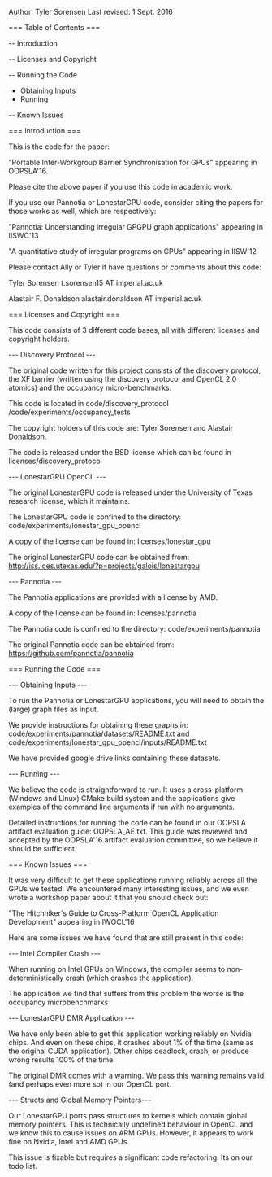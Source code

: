 Author: Tyler Sorensen
Last revised: 1 Sept. 2016

=== Table of Contents ===

-- Introduction

-- Licenses and Copyright

-- Running the Code
   - Obtaining Inputs
   - Running

-- Known Issues

=== Introduction ===

This is the code for the paper:

"Portable Inter-Workgroup Barrier Synchronisation for GPUs" appearing
in OOPSLA'16.

Please cite the above paper if you use this code in academic work.

If you use our Pannotia or LonestarGPU code, consider citing the papers
for those works as well, which are respectively:

"Pannotia: Understanding irregular GPGPU graph applications"
appearing in IISWC'13

"A quantitative study of irregular programs on GPUs" appearing in
IISW'12

Please contact Ally or Tyler if have questions or comments about this
code:

Tyler Sorensen 
t.sorensen15 AT imperial.ac.uk

Alastair F. Donaldson
alastair.donaldson AT imperial.ac.uk

=== Licenses and Copyright ===

This code consists of 3 different code bases, all with different
licenses and copyright holders.

--- Discovery Protocol ---

The original code written for this project consists of the discovery
protocol, the XF barrier (written using the discovery protocol and
OpenCL 2.0 atomics) and the occupancy micro-benchmarks.

This code is located in 
code/discovery_protocol
/code/experiments/occupancy_tests

The copyright holders of this code are: Tyler Sorensen and Alastair
Donaldson.

The code is released under the BSD license which can be found in
licenses/discovery_protocol

--- LonestarGPU OpenCL ---

The original LonestarGPU code is released under the University of
Texas research license, which it maintains.

The LonestarGPU code is confined to the directory:
code/experiments/lonestar_gpu_opencl

A copy of the license can be found in:
licenses/lonestar_gpu

The original LonestarGPU code can be obtained from:
http://iss.ices.utexas.edu/?p=projects/galois/lonestargpu

--- Pannotia ---

The Pannotia applications are provided with a license by AMD.

A copy of the license can be found in:
licenses/pannotia

The Pannotia code is confined to the directory:
code/experiments/pannotia

The original Pannotia code can be obtained from:
https://github.com/pannotia/pannotia

=== Running the Code ===

--- Obtaining Inputs ---

To run the Pannotia or LonestarGPU applications, you will need to obtain
the (large) graph files as input.

We provide instructions for obtaining these graphs in:
code/experiments/pannotia/datasets/README.txt
and 
code/experiments/lonestar_gpu_opencl/inputs/README.txt

We have provided google drive links containing these datasets.

--- Running ---

We believe the code is straightforward to run. It uses a
cross-platform (Windows and Linux) CMake build system and the
applications give examples of the command line arguments if run with
no arguments.

Detailed instructions for running the code can be found in our OOPSLA
artifact evaluation guide: OOPSLA_AE.txt. This guide was reviewed and
accepted by the OOPSLA'16 artifact evaluation committee, so we believe
it should be sufficient.

=== Known Issues ===

It was very difficult to get these applications running reliably across
all the GPUs we tested. We encountered many interesting issues, and we
even wrote a workshop paper about it that you should check out:

"The Hitchhiker's Guide to Cross-Platform OpenCL Application
Development" appearing in IWOCL'16

Here are some issues we have found that are still present in this code:

--- Intel Compiler Crash ---

When running on Intel GPUs on Windows, the compiler seems to
non-deterministically crash (which crashes the application).

The application we find that suffers from this problem the worse
is the occupancy microbenchmarks

--- LonestarGPU DMR Application ---

We have only been able to get this application working reliably on
Nvidia chips. And even on these chips, it crashes about 1% of the time
(same as the original CUDA application). Other chips deadlock, crash,
or produce wrong results 100% of the time.

The original DMR comes with a warning. We pass this warning remains
valid (and perhaps even more so) in our OpenCL port.

--- Structs and Global Memory Pointers---

Our LonestarGPU ports pass structures to kernels which contain global
memory pointers. This is technically undefined behaviour in OpenCL and
we know this to cause issues on ARM GPUs. However, it appears to work
fine on Nvidia, Intel and AMD GPUs.

This issue is fixable but requires a significant code refactoring.
Its on our todo list.
